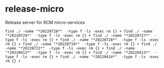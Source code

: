 # release-micro
Release server for RCM micro-services

`
find ./ -name "*20220728*"  -type f -ls -exec rm {} +
find ./ -name "*20220729*"  -type f -ls -exec rm {} +
find ./ -name "*20220727*"  -type f -ls -exec rm {} +
find ./ -name "*20220728*"  -type f -ls -exec rm {} +
find ./ -name "*20220719*"  -type f -ls -exec rm {} +
find ./ -name "*20220721*"  -type f -ls -exec rm {} +
find ./ -name "*20220412*"  -type f -ls -exec rm {} +
find ./ -name "*20220413*"  -type f -ls -exec rm {} +
find ./ -name "*20220414*"  -type f -ls -exec rm {} +
`